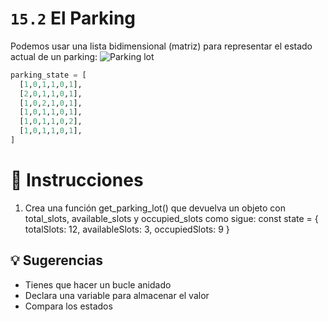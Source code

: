 # `15.2` El Parking

Podemos usar una lista bidimensional (matriz) para representar el estado actual de un parking:
![Parking lot](https://storage.googleapis.com/replit/images/1558366147943_71c41e2a3f01564b5bdba6618797af79.pn)
```py
parking_state = [
  [1,0,1,1,0,1],
  [2,0,1,1,0,1],
  [1,0,2,1,0,1],
  [1,0,1,1,0,1],
  [1,0,1,1,0,2],
  [1,0,1,1,0,1],
]
```

# 📝 Instrucciones
1. Crea una función get_parking_lot() que devuelva un objeto con total_slots, 
available_slots y occupied_slots como sigue:
const state = {
     totalSlots: 12,
     availableSlots: 3,
     occupiedSlots: 9
}

## 💡 Sugerencias
- Tienes que hacer un bucle anidado
- Declara una variable para almacenar el valor
- Compara los estados
